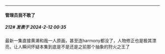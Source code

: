 
*****

####  管理员我不敢了  
##### 212#       发表于 2024-2-12 00:35

最新一集直接黄濑和哉一人原画，甚至连harmony都没了，人物修正也是极其漂亮，让人瞬间怀疑本集到底是不是还是之前那个抽象的狩火之王了

